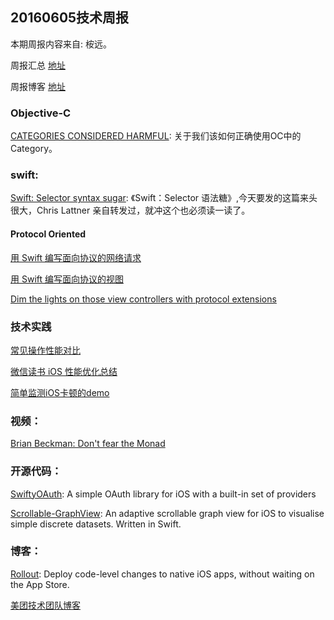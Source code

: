 
## 20160605技术周报

本期周报内容来自: 桉远。

周报汇总 [地址](https://github.com/BaiduHiDeviOS/iOS-Tech-Weekly)

周报博客 [地址](http://baiduhidevios.github.io/)

### Objective-C

[CATEGORIES CONSIDERED HARMFUL](http://www.catehuston.com/blog/2016/02/04/categories-considered-harmful/): 关于我们该如何正确使用OC中的Category。


### swift:

[Swift: Selector syntax sugar](https://medium.com/swift-programming/swift-selector-syntax-sugar-81c8a8b10df3#.hmwllnbqs): 《Swift：Selector 语法糖》,今天要发的这篇来头很大，Chris Lattner 亲自转发过，就冲这个也必须读一读了。

#### Protocol Oriented

[用 Swift 编写面向协议的网络请求](http://swift.gg/2016/06/03/protocol-oriented-networking-in-swift/)

[用 Swift 编写面向协议的视图](http://swift.gg/2016/06/01/protocol-oriented-views-in-swift/)

[Dim the lights on those view controllers with protocol extensions](http://www.totem.training/swift-ios-tips-tricks-tutorials-blog/ux-chops-dim-the-lights)

### 技术实践

[常见操作性能对比](http://swift.gg/2016/05/25/friday-qa-2016-04-15-performance-comparisons-of-common-operations-2016-edition/)

[微信读书 iOS 性能优化总结](http://wereadteam.github.io/2016/05/03/WeRead-Performance/)

[简单监测iOS卡顿的demo](http://www.jianshu.com/p/71cfbcb15842)

### 视频：

[Brian Beckman: Don't fear the Monad](https://www.youtube.com/watch?v=ZhuHCtR3xq8)

### 开源代码：

[SwiftyOAuth](https://github.com/delba/SwiftyOAuth): A simple OAuth library for iOS with a built-in set of providers

[Scrollable-GraphView](https://github.com/philackm/Scrollable-GraphView): An adaptive scrollable graph view for iOS to visualise simple discrete datasets. Written in Swift.



### 博客：

[Rollout](https://rollout.io/): Deploy code-level changes to native iOS apps,
without waiting on the App Store.

[美团技术团队博客](http://tech.meituan.com/)
